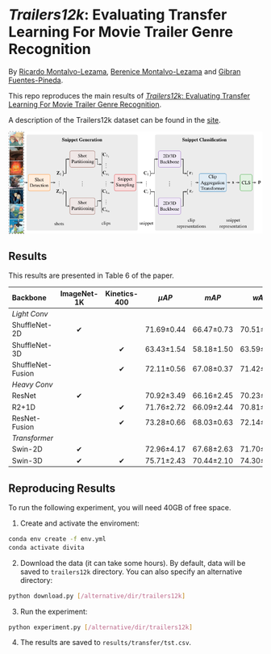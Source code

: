 # *Trailers12k*: Evaluating Transfer Learning For Movie Trailer Genre Recognition

By [Ricardo Montalvo-Lezama](https://turing.iimas.unam.mx/~ricardoml/),
[Berenice Montalvo-Lezama](https://turing.iimas.unam.mx/~bereml/) and
[Gibran Fuentes-Pineda](http://turing.iimas.unam.mx/~gibranfp/).

This repo reproduces the main results of [*Trailers12k*: Evaluating Transfer Learning For Movie Trailer Genre Recognition]().

A description of the Trailers12k dataset can be found in the [site](https://richardtml.github.io/trailers12k/).

![DIViTA](divita.png)


## Results

This results are presented in Table 6 of the paper.

| Backbone          | ImageNet-1K | Kinetics-400 | $\mu AP$   | $mAP$      | $wAP$      | $sAP$      |
| :---              | :-:         | :-:          | :-:        | :-:        | :-:        | :-:        |
| *Light Conv*      |             |              |            |            |            |            |
| ShuffleNet-2D     | ✔          |              | 71.69±0.44 | 66.47±0.73 | 70.51±0.50 | 76.60±0.77 |
| ShuffleNet-3D     |             | ✔           | 63.43±1.54 | 58.18±1.50 | 63.59±1.46 | 69.49±1.58 |
| ShuffleNet-Fusion |             | ✔           | 72.11±0.56 | 67.08±0.37 | 71.42±0.41 | 76.66±0.73 |
| *Heavy Conv*      |             |              |            |            |            |            |
| ResNet            | ✔          |              | 70.92±3.49 | 66.16±2.45 | 70.23±2.11 | 75.85±3.05 |
| R2+1D             |             | ✔           | 71.76±2.72 | 66.09±2.44 | 70.81±2.21 | 76.33±2.02 |
| ResNet-Fusion     |             | ✔           | 73.28±0.66 | 68.03±0.63 | 72.14±0.72 | 77.76±0.44 |
| *Transformer*     |             |              |            |            |            |            |
| Swin-2D           | ✔          |              | 72.96±4.17 | 67.68±2.63 | 71.70±2.44 | 77.77±4.08 |
| Swin-3D           | ✔          | ✔           | 75.71±2.43 | 70.44±2.10 | 74.30±2.11 | 80.19±2.61 |


## Reproducing Results

To run the following experiment, you will need 40GB of free space.

1. Create and activate the enviroment:

```sh
conda env create -f env.yml
conda activate divita
```

2. Download the data (it can take some hours). By default,
data will be saved to `trailers12k` directory.
You can also specify an alternative directory:
```sh
python download.py [/alternative/dir/trailers12k]
```

3. Run the experiment:
```sh
python experiment.py [/alternative/dir/trailers12k]
```

4. The results are saved to `results/transfer/tst.csv`.
